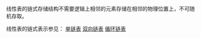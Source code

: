 线性表的链式存储结构不需要逻辑上相邻的元素存储在相邻的物理位置上，不可随机存取。

线性表的链式表示参见： [单链表](01.%20%E9%93%BE%E8%A1%A8/%E5%8D%95%E9%93%BE%E8%A1%A8.md) [双向链表](01.%20%E9%93%BE%E8%A1%A8/%E5%8F%8C%E5%90%91%E9%93%BE%E8%A1%A8.md) [循环链表](01.%20%E9%93%BE%E8%A1%A8/%E5%BE%AA%E7%8E%AF%E9%93%BE%E8%A1%A8.md)